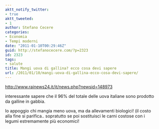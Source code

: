 ```yaml
---
aktt_notify_twitter:
- true
aktt_tweeted:
- 1
author: Stefano Cecere
categories:
- Economia
- Tempi moderni
date: "2011-01-10T00:29:46Z"
guid: http://stefanocecere.com/?p=2323
id: 2323
tags:
- salute
title: Mangi uova di gallina? ecco cosa devi sapere
url: /2011/01/10/mangi-uova-di-gallina-ecco-cosa-devi-sapere/
---
```


<http://www.rainews24.it/it/news.php?newsid=148973>

interessante sapere che il 96% del totale delle uova italiane sono prodotto da galline in gabbia.

Io appoggio chi mangia meno uova, ma da allevamenti biologici! (il costo alla fine si parifica.. sopratutto se poi sostituisci le carni costose con i legumi estremamente più economici!